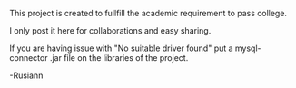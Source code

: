 This project is created to fullfill the academic requirement to pass college.

I only post it here for collaborations and easy sharing.

If you are having issue with "No suitable driver found" put a mysql-connector .jar file on the libraries of the project.

-Rusiann
